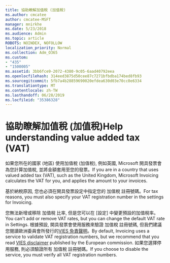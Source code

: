 ```yaml
---
title: 協助瞭解加值稅 (加值稅)
ms.author: cmcatee
author: cmcatee-MSFT
manager: mnirkhe
ms.date: 5/23/2018
ms.audience: Admin
ms.topic: article
ROBOTS: NOINDEX, NOFOLLOW
localization_priority: Normal
ms.collection: Adm_O365
ms.custom:
- "435"
- "1500005"
ms.assetid: 3bb6fce9-2072-4380-9c05-6aad40792eea
ms.openlocfilehash: 314eed3875d50cee87c7271bfbdba174bed8fb93
ms.sourcegitcommit: 5fb7a4b28859690020efdea630d03e70cc0e6334
ms.translationtype: MT
ms.contentlocale: zh-TW
ms.lasthandoff: 06/28/2019
ms.locfileid: "35386328"
---
```

# <a name="help-understanding-value-added-tax-vat"></a><span data-ttu-id="9958f-102">協助瞭解加值稅 (加值稅)</span><span class="sxs-lookup"><span data-stu-id="9958f-102">Help understanding value added tax (VAT)</span></span>

<span data-ttu-id="9958f-103">如果您所在的國家 (地區) 使用加值稅 (加值稅), 例如英國, Microsoft 開具發票會為您計算加值稅, 並將金額套用至您的發票。</span><span class="sxs-lookup"><span data-stu-id="9958f-103">If you are in a country that uses valued added tax (VAT), such as the United Kingdom, Microsoft Invoicing calculates the VAT for you, and applies the amount to your invoices.</span></span>
  
<span data-ttu-id="9958f-104">基於納稅原因, 您也必須在開具發票設定中指定您的 加值稅 註冊號碼。</span><span class="sxs-lookup"><span data-stu-id="9958f-104">For tax reasons, you must also specify your VAT registration number in the settings for Invoicing.</span></span>
  
<span data-ttu-id="9958f-105">您無法新增或移除 加值稅 比率, 但是您可以在 [設定] 中變更預設的加值稅率。</span><span class="sxs-lookup"><span data-stu-id="9958f-105">You can't add or remove VAT rates, but you can change the default VAT rate in Settings.</span></span> <span data-ttu-id="9958f-106">根據預設, 開具發票會使用服務來驗證 加值稅 註冊號碼, 但我們建議您閱讀歐洲委員會所發行的[VIES 免責聲明](https://go.microsoft.com/fwlink/?LinkID=841741)。</span><span class="sxs-lookup"><span data-stu-id="9958f-106">By default, Invoicing uses a service to validate VAT registration numbers, but we recommend that you read [VIES disclaimer](https://go.microsoft.com/fwlink/?LinkID=841741) published by the European commission.</span></span> <span data-ttu-id="9958f-107">如果您選擇停用服務, 則必須驗證所有 加值稅 註冊號碼。</span><span class="sxs-lookup"><span data-stu-id="9958f-107">If you choose to disable the service, you must verify all VAT registration numbers.</span></span>
  